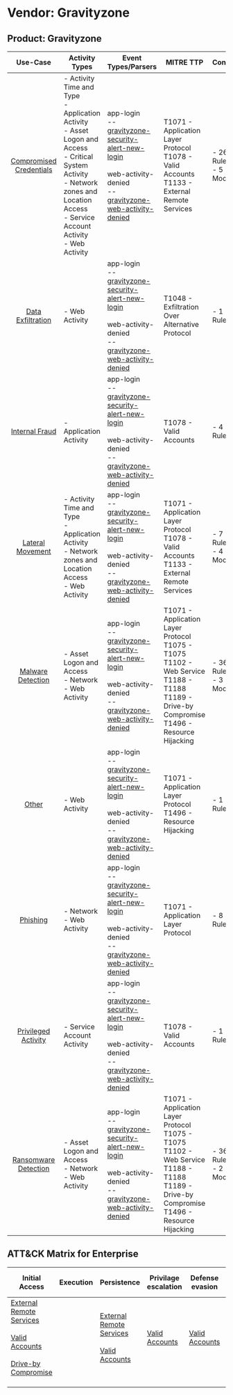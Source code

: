 Vendor: Gravityzone
===================
Product: Gravityzone
--------------------
|                                 Use-Case                                  | Activity Types                                                                                                                                                                                       | Event Types/Parsers                                                                                                                                                                                                                                              | MITRE TTP                                                                                                                                                    | Content                    |
|:-------------------------------------------------------------------------:| ---------------------------------------------------------------------------------------------------------------------------------------------------------------------------------------------------- | ---------------------------------------------------------------------------------------------------------------------------------------------------------------------------------------------------------------------------------------------------------------- | ------------------------------------------------------------------------------------------------------------------------------------------------------------ | -------------------------- |
| [Compromised Credentials](../UseCases/usecase_compromised_credentials.md) | - Activity Time  and Type<br>- Application Activity<br>- Asset Logon and Access<br>- Critical System Activity<br>- Network zones and Location Access<br>- Service Account Activity<br>- Web Activity |  app-login<br> -- [gravityzone-security-alert-new-login](../Parsers/parserContent_gravityzone-security-alert-new-login.md)<br><br> web-activity-denied<br> -- [gravityzone-web-activity-denied](../Parsers/parserContent_gravityzone-web-activity-denied.md)<br> | T1071 - Application Layer Protocol<br>T1078 - Valid Accounts<br>T1133 - External Remote Services<br>                                                         |  - 26 Rules<br> - 5 Models |
|       [Data Exfiltration](../UseCases/usecase_data_exfiltration.md)       | - Web Activity                                                                                                                                                                                       |  app-login<br> -- [gravityzone-security-alert-new-login](../Parsers/parserContent_gravityzone-security-alert-new-login.md)<br><br> web-activity-denied<br> -- [gravityzone-web-activity-denied](../Parsers/parserContent_gravityzone-web-activity-denied.md)<br> | T1048 - Exfiltration Over Alternative Protocol<br>                                                                                                           |  - 1 Rules<br>             |
|          [Internal Fraud](../UseCases/usecase_internal_fraud.md)          | - Application Activity                                                                                                                                                                               |  app-login<br> -- [gravityzone-security-alert-new-login](../Parsers/parserContent_gravityzone-security-alert-new-login.md)<br><br> web-activity-denied<br> -- [gravityzone-web-activity-denied](../Parsers/parserContent_gravityzone-web-activity-denied.md)<br> | T1078 - Valid Accounts<br>                                                                                                                                   |  - 4 Rules<br>             |
|        [Lateral Movement](../UseCases/usecase_lateral_movement.md)        | - Activity Time  and Type<br>- Application Activity<br>- Network zones and Location Access<br>- Web Activity                                                                                         |  app-login<br> -- [gravityzone-security-alert-new-login](../Parsers/parserContent_gravityzone-security-alert-new-login.md)<br><br> web-activity-denied<br> -- [gravityzone-web-activity-denied](../Parsers/parserContent_gravityzone-web-activity-denied.md)<br> | T1071 - Application Layer Protocol<br>T1078 - Valid Accounts<br>T1133 - External Remote Services<br>                                                         |  - 7 Rules<br> - 4 Models  |
|       [Malware Detection](../UseCases/usecase_malware_detection.md)       | - Asset Logon and Access<br>- Network<br>- Web Activity                                                                                                                                              |  app-login<br> -- [gravityzone-security-alert-new-login](../Parsers/parserContent_gravityzone-security-alert-new-login.md)<br><br> web-activity-denied<br> -- [gravityzone-web-activity-denied](../Parsers/parserContent_gravityzone-web-activity-denied.md)<br> | T1071 - Application Layer Protocol<br>T1075 - T1075<br>T1102 - Web Service<br>T1188 - T1188<br>T1189 - Drive-by Compromise<br>T1496 - Resource Hijacking<br> |  - 36 Rules<br> - 3 Models |
|                   [Other](../UseCases/usecase_other.md)                   | - Web Activity                                                                                                                                                                                       |  app-login<br> -- [gravityzone-security-alert-new-login](../Parsers/parserContent_gravityzone-security-alert-new-login.md)<br><br> web-activity-denied<br> -- [gravityzone-web-activity-denied](../Parsers/parserContent_gravityzone-web-activity-denied.md)<br> | T1071 - Application Layer Protocol<br>T1496 - Resource Hijacking<br>                                                                                         |  - 1 Rules<br>             |
|                [Phishing](../UseCases/usecase_phishing.md)                | - Network<br>- Web Activity                                                                                                                                                                          |  app-login<br> -- [gravityzone-security-alert-new-login](../Parsers/parserContent_gravityzone-security-alert-new-login.md)<br><br> web-activity-denied<br> -- [gravityzone-web-activity-denied](../Parsers/parserContent_gravityzone-web-activity-denied.md)<br> | T1071 - Application Layer Protocol<br>                                                                                                                       |  - 8 Rules<br>             |
|     [Privileged Activity](../UseCases/usecase_privileged_activity.md)     | - Service Account Activity                                                                                                                                                                           |  app-login<br> -- [gravityzone-security-alert-new-login](../Parsers/parserContent_gravityzone-security-alert-new-login.md)<br><br> web-activity-denied<br> -- [gravityzone-web-activity-denied](../Parsers/parserContent_gravityzone-web-activity-denied.md)<br> | T1078 - Valid Accounts<br>                                                                                                                                   |  - 1 Rules<br>             |
|    [Ransomware Detection](../UseCases/usecase_ransomware_detection.md)    | - Asset Logon and Access<br>- Network<br>- Web Activity                                                                                                                                              |  app-login<br> -- [gravityzone-security-alert-new-login](../Parsers/parserContent_gravityzone-security-alert-new-login.md)<br><br> web-activity-denied<br> -- [gravityzone-web-activity-denied](../Parsers/parserContent_gravityzone-web-activity-denied.md)<br> | T1071 - Application Layer Protocol<br>T1075 - T1075<br>T1102 - Web Service<br>T1188 - T1188<br>T1189 - Drive-by Compromise<br>T1496 - Resource Hijacking<br> |  - 36 Rules<br> - 2 Models |

ATT&CK Matrix for Enterprise
----------------------------
| Initial Access                                                                                                                                                                                                           | Execution | Persistence                                                                                                                                      | Privilage escalation                                                | Defense evasion                                                     | Credential Access | Discovery | Lateral Movement | Collection | Command and Control                                                                                                                             | Exfiltration                                                                                | Impact                                                                  |
| ------------------------------------------------------------------------------------------------------------------------------------------------------------------------------------------------------------------------ | --------- | ------------------------------------------------------------------------------------------------------------------------------------------------ | ------------------------------------------------------------------- | ------------------------------------------------------------------- | ----------------- | --------- | ---------------- | ---------- | ----------------------------------------------------------------------------------------------------------------------------------------------- | ------------------------------------------------------------------------------------------- | ----------------------------------------------------------------------- |
| [External Remote Services](https://attack.mitre.org/techniques/T1133)<br><br>[Valid Accounts](https://attack.mitre.org/techniques/T1078)<br><br>[Drive-by Compromise](https://attack.mitre.org/techniques/T1189)<br><br> |           | [External Remote Services](https://attack.mitre.org/techniques/T1133)<br><br>[Valid Accounts](https://attack.mitre.org/techniques/T1078)<br><br> | [Valid Accounts](https://attack.mitre.org/techniques/T1078)<br><br> | [Valid Accounts](https://attack.mitre.org/techniques/T1078)<br><br> |                   |           |                  |            | [Web Service](https://attack.mitre.org/techniques/T1102)<br><br>[Application Layer Protocol](https://attack.mitre.org/techniques/T1071)<br><br> | [Exfiltration Over Alternative Protocol](https://attack.mitre.org/techniques/T1048)<br><br> | [Resource Hijacking](https://attack.mitre.org/techniques/T1496)<br><br> |